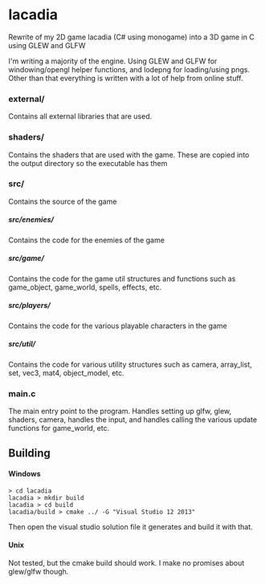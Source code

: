 # lacadia
Rewrite of my 2D game lacadia (C# using monogame) into a 3D game in C using GLEW and GLFW

I'm writing a majority of the engine. Using GLEW and GLFW for windowing/opengl helper functions, and lodepng for loading/using pngs. Other than that everything is written with a lot of help from online stuff.

### external/
Contains all external libraries that are used.

### shaders/
Contains the shaders that are used with the game. These are copied into the output directory so the executable has them

### src/
Contains the source of the game
##### src/enemies/
Contains the code for the enemies of the game
##### src/game/
Contains the code for the game util structures and functions such as game_object, game_world, spells, effects, etc.
##### src/players/
Contains the code for the various playable characters in the game
##### src/util/
Contains the code for various utility structures such as camera, array_list, set, vec3, mat4, object_model, etc.

### main.c
The main entry point to the program. Handles setting up glfw, glew, shaders, camera, handles the input, and handles calling the various update functions for game_world, etc.

## Building
#### Windows
```
> cd lacadia
lacadia > mkdir build
lacadia > cd build
lacadia/build > cmake ../ -G "Visual Studio 12 2013"
```
Then open the visual studio solution file it generates and build it with that.

#### Unix
Not tested, but the cmake build should work. I make no promises about glew/glfw though.
